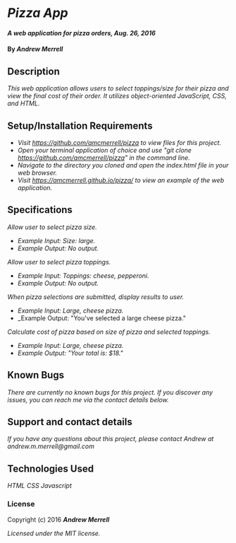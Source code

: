 # _Pizza App_

#### _A web application for pizza orders, Aug. 26, 2016_

#### By _**Andrew Merrell**_

## Description

_This web application allows users to select toppings/size for their pizza and view the final cost of their order. It utilizes object-oriented JavaScript, CSS, and HTML._

## Setup/Installation Requirements

* _Visit https://github.com/amcmerrell/pizza to view files for this project._
* _Open your terminal application of choice and use "git clone https://github.com/amcmerrell/pizza" in the command line._
* _Navigate to the directory you cloned and open the index.html file in your web browser._
* _Visit https://amcmerrell.github.io/pizza/ to view an example of the web application._

## Specifications
_Allow user to select pizza size._
* _Example Input: Size: large._
* _Example Output: No output._

_Allow user to select pizza toppings._
* _Example Input: Toppings: cheese, pepperoni._
* _Example Output: No output._

_When pizza selections are submitted, display results to user._
* _Example Input: Large, cheese pizza._
* _Example Output: "You've selected a large cheese pizza."

_Calculate cost of pizza based on size of pizza and selected toppings._
* _Example Input: Large, cheese pizza._
* _Example Output: "Your total is: $18."_

## Known Bugs

_There are currently no known bugs for this project. If you discover any issues, you can reach me via the contact details below._

## Support and contact details

_If you have any questions about this project, please contact Andrew at andrew.m.merrell@gmail.com_

## Technologies Used

_HTML_
_CSS_
_Javascript_

### License

Copyright (c) 2016 **_Andrew Merrell_**

*Licensed under the MIT license.*
